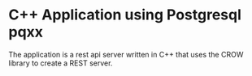 # C++ Application using Postgresql pqxx

The application is a rest api server written in C++ that uses the CROW library to create a REST server.


